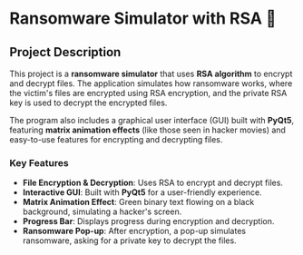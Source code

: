 # Ransomware Simulator with RSA 🚨

## Project Description

This project is a **ransomware simulator** that uses **RSA algorithm** to encrypt and decrypt files. The application simulates how ransomware works, where the victim's files are encrypted using RSA encryption, and the private RSA key is used to decrypt the encrypted files.

The program also includes a graphical user interface (GUI) built with **PyQt5**, featuring **matrix animation effects** (like those seen in hacker movies) and easy-to-use features for encrypting and decrypting files.

### Key Features
- **File Encryption & Decryption**: Uses RSA to encrypt and decrypt files.
- **Interactive GUI**: Built with **PyQt5** for a user-friendly experience.
- **Matrix Animation Effect**: Green binary text flowing on a black background, simulating a hacker's screen.
- **Progress Bar**: Displays progress during encryption and decryption.
- **Ransomware Pop-up**: After encryption, a pop-up simulates ransomware, asking for a private key to decrypt the files.
